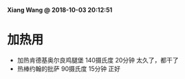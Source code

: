 **Xiang Wang @ 2018-10-03 20:12:51**

# 加热用
* 加热肯德基奥尔良鸡腿堡
140摄氏度 20分钟 太久了，都干了  
* 热棒约翰的批萨
90摄氏度 15分钟 正好  
